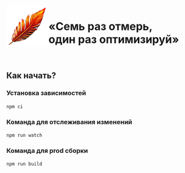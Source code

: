 <img align="left" src="./themes/tw/images/logo.png" width="110" height="110" alt="Логотип">

# «Семь раз отмерь, один&nbsp;раз&nbsp;оптимизируй»

<br>

## Как начать?

### Установка зависимостей
```
npm ci
```

### Команда для отслеживания изменений
```
npm run watch
```

### Команда для prod сборки
```
npm run build
```
